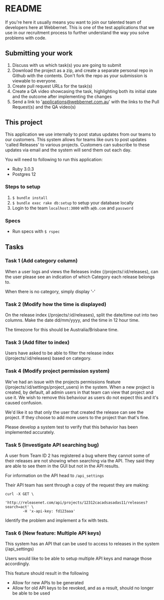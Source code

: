 # README

If you're here it usually means you want to join our talented team of developers here at Webbernet. This is one of the test applications that we use in our recruitment process to further understand the way you solve problems with code.

## Submitting your work
1. Discuss with us which task(s) you are going to submit
2. Download the project as a zip, and create a separate personal repo in Github with the contents. Don't fork the repo as your submission is viewable to everyone.
3. Create pull request URLs for the task(s)
4. Create a QA video showcasing the task, highlighting both its initial state and the outcome after implementing the changes
6. Send a link to 'applications@webbernet.com.au' with the links to the Pull Request(s) and the QA video(s)

## This project
This application we use internally to post status updates from our teams to our customers. This system allows for teams like ours to post updates 'called Releases' to various projects. Customers can subscribe to these updates via email and the system will send them out each day.

You will need to following to run this application:
* Ruby 3.0.3
* Postgres 12

### Steps to setup
1. `$ bundle install`
2. `$ bundle exec rake db:setup` to setup your database locally
3. Login to the team `localhost:3000` with `a@b.com` and `password`

### Specs

* Run specs with `$ rspec`

## Tasks

### Task 1 (Add category column)
When a user logs and views the Releases index (/projects/:id/releases), can the user please see an indication of which Category each release belongs to.

When there is no category, simply display '-'

### Task 2 (Modify how the time is displayed)
On the release index (/projects/:id/releases), split the date/time out into two columns. Make the date dd/mm/yyyy, and the time in 12 hour time.

The timezone for this should be Australia/Brisbane time.

### Task 3 (Add filter to index)
Users have asked to be able to filter the release index (/projects/:id/releases) based on category.

### Task 4 (Modify project permission system)
We've had an issue with the projects permissions feature (/projects/:id/settings/project_users) in the system. When a new project is created, by default, all admin users in that team can view that project and use it. We wish to remove this behaviour as users do not expect this and it's caused confusion.

We'd like it so that only the user that created the release can see the project. If they choose to add more users to the project than that's fine.

Please develop a system test to verify that this behavior has been implemented accurately.

### Task 5 (Investigate API searching bug)
A user from Team ID 2 has registered a bug where they cannot some of their releases are not showing when searching via the API. They said they are able to see them in the GUI but not in the API results.

For information on the API head to `/api_settings`

Their API team has sent through a copy of the request they are making:

```shell
curl -X GET \
        'http://releasenet.com/api/projects/12312cacadsasadas11/releases?search=act' \
        -H 'x-api-key: fd123aaa'
```

Identify the problem and implement a fix with tests.

### Task 6 (New feature: Multiple API keys)
This system has an API that can be used to access to releases in the system (/api_settings)

Users would like to be able to setup multiple API keys and manage those accordingly.

This feature should result in the following

* Allow for new APIs to be generated
* Allow for old API keys to be revoked, and as a result, should no longer be able to be used
